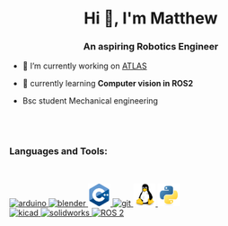<h1 align="center">Hi 👋, I'm Matthew</h1>
<h3 align="center">An aspiring Robotics Engineer</h3>

- 🔭 I’m currently working on [ATLAS](https://github.com/machine0herald/ATLAS.git)

- 🌱 currently learning **Computer vision in ROS2**

- Bsc student Mechanical engineering
<br>
<br>
<h3 align="left">Languages and Tools:</h3>
<br>
<p align="left"> 
  <a href="https://www.arduino.cc/" target="_blank" rel="noreferrer"> 
    <img src="https://cdn.worldvectorlogo.com/logos/arduino-1.svg" alt="arduino" width="40" height="40"/> 
  </a> 
  <a href="https://www.blender.org/" target="_blank" rel="noreferrer"> 
    <img src="https://download.blender.org/branding/community/blender_community_badge_white.svg" alt="blender" width="40" height="40"/> 
  </a> 
  <a href="https://www.w3schools.com/cpp/" target="_blank" rel="noreferrer"> 
    <img src="https://raw.githubusercontent.com/devicons/devicon/master/icons/cplusplus/cplusplus-original.svg" alt="cplusplus" width="40" height="40"/> 
  </a> 
  <a href="https://git-scm.com/" target="_blank" rel="noreferrer"> 
    <img src="https://www.vectorlogo.zone/logos/git-scm/git-scm-icon.svg" alt="git" width="40" height="40"/> 
  </a> 
  <a href="https://www.linux.org/" target="_blank" rel="noreferrer"> 
    <img src="https://raw.githubusercontent.com/devicons/devicon/master/icons/linux/linux-original.svg" alt="linux" width="40" height="40"/> 
  </a> 
  <a href="https://www.python.org" target="_blank" rel="noreferrer"> 
    <img src="https://raw.githubusercontent.com/devicons/devicon/master/icons/python/python-original.svg" alt="python" width="40" height="40"/> 
  </a><br>
  <a href="https://www.kicad.org/" target="_blank" rel="noreferrer"> 
    <img src="https://upload.wikimedia.org/wikipedia/commons/5/59/KiCad-Logo.svg" alt="kicad" width="90" height="40"/> 
  </a>
  <a href="https://www.solidworks.com/" target="_blank" rel="noreferrer"> 
    <img src="https://upload.wikimedia.org/wikipedia/en/d/d2/SolidWorks_Logo.svg" alt="solidworks" width="140" height="40"/> 
  </a>
  <a href="https://www.ros.org/" target="_blank" rel="noreferrer"> 
    <img src="https://upload.wikimedia.org/wikipedia/commons/b/bb/Ros_logo.svg" alt="ROS 2" width="50" height="40"/> 
  </a> <br>
</p>

